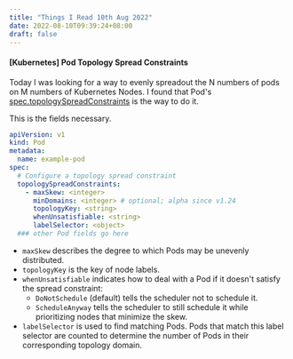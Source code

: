 ```yaml
---
title: "Things I Read 10th Aug 2022"
date: 2022-08-10T09:39:24+08:00
draft: false
---
```


#### [Kubernetes] Pod Topology Spread Constraints

Today I was looking for a way to evenly spreadout the N numbers of pods on M numbers of Kubernetes Nodes.
I found that Pod's [spec.topologySpreadConstraints](https://kubernetes.io/docs/concepts/scheduling-eviction/topology-spread-constraints/) is the way to do it.

This is the fields necessary.
```yaml
apiVersion: v1
kind: Pod
metadata:
  name: example-pod
spec:
  # Configure a topology spread constraint
  topologySpreadConstraints:
    - maxSkew: <integer>
      minDomains: <integer> # optional; alpha since v1.24
      topologyKey: <string>
      whenUnsatisfiable: <string>
      labelSelector: <object>
  ### other Pod fields go here
```

- `maxSkew` describes the degree to which Pods may be unevenly distributed.
- `topologyKey` is the key of node labels.
- `whenUnsatisfiable` indicates how to deal with a Pod if it doesn't satisfy the spread constraint:
    - `DoNotSchedule` (default) tells the scheduler not to schedule it.
    - `ScheduleAnyway` tells the scheduler to still schedule it while prioritizing nodes that minimize the skew.
- `labelSelector` is used to find matching Pods. Pods that match this label selector are counted to determine the number of Pods in their corresponding topology domain.
